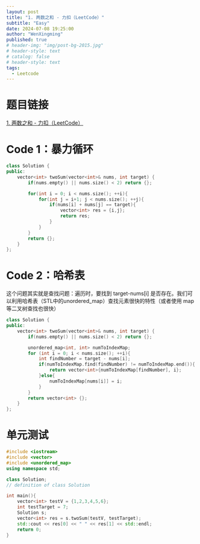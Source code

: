 ```yaml
---
layout: post
title: "1. 两数之和 - 力扣（LeetCode）"
subtitle: "Easy"
date: 2024-07-08 19:25:00
author: "WenXingming"
published: true
# header-img: "img/post-bg-2015.jpg"
# header-style: text
# catalog: false
# header-style: text
tags:
  - Leetcode
---
```


# 题目链接

[1. 两数之和 - 力扣（LeetCode）](https://leetcode.cn/problems/two-sum/)

# Code 1：暴力循环

```C++
class Solution {
public:
    vector<int> twoSum(vector<int>& nums, int target) {
        if(nums.empty() || nums.size() < 2) return {};

        for(int i = 0; i < nums.size(); ++i){
            for(int j = i+1; j < nums.size(); ++j){
                if(nums[i] + nums[j] == target){
                    vector<int> res = {i,j};
                    return res;
                }
            }
        }
        return {};
    }
};
```

# Code 2：哈希表

这个问题其实就是查找问题：遍历时，要找到 target-nums[i] 是否存在。我们可以利用哈希表（STL中的unordered_map）查找元素很快的特性（或者使用 map 等二叉树查找也很快）

```C++
class Solution {
public:
    vector<int> twoSum(vector<int>& nums, int target) {
        if(nums.empty() || nums.size() < 2) return {};

        unordered_map<int, int> numToIndexMap;
        for (int i = 0; i < nums.size(); ++i){
            int findNumber = target - nums[i];
            if(numToIndexMap.find(findNumber) != numToIndexMap.end()){
                return vector<int>{numToIndexMap[findNumber], i};
            }else{
                numToIndexMap[nums[i]] = i;
            }
        }
        return vector<int> {};
    }
};
```

# 单元测试

```C++
#include <iostream>
#include <vector>
#include <unordered_map>
using namespace std;

class Solution;
// definition of class Solution

int main(){
    vector<int> testV = {1,2,3,4,5,6};
    int testTarget = 7;
    Solution s;
    vector<int> res = s.twoSum(testV, testTarget);
    std::cout << res[0] << " " << res[1] << std::endl;
    return 0;
}
```

